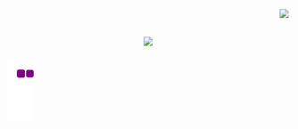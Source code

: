<img align="right" src="https://visitor-badge.laobi.icu/badge?page_id=salesp07.salesp07"/>

<h1 align="center">
  <img src="https://readme-typing-svg.herokuapp.com/?
    font=Righteous&size=35&center=true&vCenter=true&width=500&height=70&duration=4000&lines=Hello+There!;+I'm+Dikachi!;"/>
</h1>


![snake gif](https://github.com/Dikachi-official/Dikachi-official/blob/output/github-contribution-grid-snake.gif)


